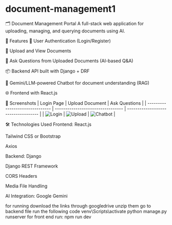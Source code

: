 # document-management1
🗂️ Document Management Portal
A full-stack web application for uploading, managing, and querying documents using AI.

📌 Features
🔐 User Authentication (Login/Register)

📁 Upload and View Documents

🤖 Ask Questions from Uploaded Documents (AI-based Q&A)

📦 Backend API built with Django + DRF

💬 Gemini/LLM-powered Chatbot for document understanding (RAG)

🌐 Frontend with React.js

📸 Screenshots
| Login Page                      | Upload Document                   | Ask Questions                       |
| ------------------------------- | --------------------------------- | ----------------------------------- |
| ![Login](screenshots/login.png) | ![Upload](screenshots/upload.png) | ![Chatbot](screenshots/chatbot.png) |

🛠️ Technologies Used
Frontend:
React.js

Tailwind CSS or Bootstrap

Axios

Backend:
Django

Django REST Framework

CORS Headers

Media File Handling

AI Integration:
Google Gemini 

for running 
download the links through googledrive unzip them
go to backend file 
run the following code
 venv\Scripts\activate
 python manage.py runserver
for front end 
run:
  npm run dev






